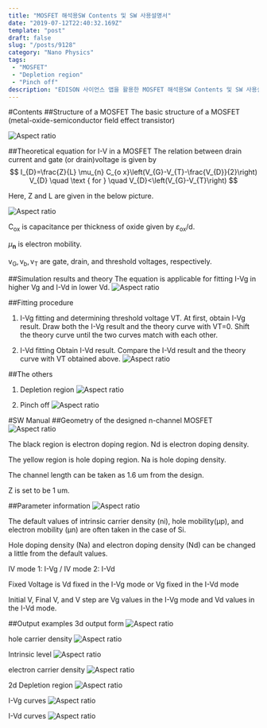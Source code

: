 ```yaml
---
title: "MOSFET 해석용SW Contents 및 SW 사용설명서"
date: "2019-07-12T22:40:32.169Z"
template: "post"
draft: false
slug: "/posts/9128"
category: "Nano Physics"
tags: 
 - "MOSFET"
 - "Depletion region"
 - "Pinch off"
description: "EDISON 사이언스 앱을 활용한 MOSFET 해석용SW Contents 및 SW 사용설명서"
---
```

#Contents
##Structure of a MOSFET
The basic structure of a MOSFET (metal-oxide-semiconductor field effect transistor)

![Aspect ratio](/media/POST/9128/0.jpg)

##Theoretical equation for I-V in a MOSFET
The relation between drain current and gate (or drain)voltage is given by
$$
I_{D}=\frac{Z}{L} \mu_{n} C_{o x}\left(V_{G}-V_{T}-\frac{V_{D}}{2}\right) V_{D} \quad \text { for } \quad V_{D}<\left(V_{G}-V_{T}\right)
$$

Here, Z and L are given in the below picture.

![Aspect ratio](/media/POST/9128/1.jpg)

$\mathrm{C}_{\mathrm{ox}}$ is capacitance per thickness of oxide given by $\varepsilon_{\mathrm{ox}} / \mathrm{d}$.

$\mu_{\mathbf{n}}$ is electron mobility.

$\mathrm{v}_{\mathrm{G}}, \mathrm{v}_{\mathrm{b}}, \mathrm{v}_{\mathrm{T}}$ are gate, drain, and threshold voltages, respectively.


##Simulation results and theory
The equation is applicable for fitting I-Vg in higher Vg and I-Vd in lower Vd.
![Aspect ratio](/media/POST/9128/2.jpg)


##Fitting procedure
1. I-Vg fitting and determining threshold voltage VT.
At first, obtain I-Vg result.
Draw both the I-Vg result and the theory curve with VT=0.
Shift the theory curve until the two curves match with each other.

2. I-Vd fitting
Obtain I-Vd result.
Compare the I-Vd result and the theory curve with VT obtained above.
![Aspect ratio](/media/POST/9128/3.jpg)


##The others
 1. Depletion region
![Aspect ratio](/media/POST/9128/4.jpg)


 2. Pinch off
![Aspect ratio](/media/POST/9128/5.jpg)

#SW Manual
##Geometry of the designed n-channel MOSFET
![Aspect ratio](/media/POST/9128/6.jpg)

The black region is electron doping region. Nd is electron doping density.

The yellow region is hole doping region. Na is hole doping density.

The channel length can be taken as 1.6 um from the design.

Z is set to be 1 um.

##Parameter information
![Aspect ratio](/media/POST/9128/7.jpg)

The default values of intrinsic carrier density (ni), hole mobility(μp), and electron mobility (μn) are often taken in the case of Si.

Hole doping density (Na) and electron doping density (Nd) can be changed a little from the default values.

IV mode 1: I-Vg / IV mode 2: I-Vd

Fixed Voltage is
Vd fixed in the I-Vg mode or Vg fixed in the I-Vd mode

Initial V, Final V, and V step are Vg values in the I-Vg mode and Vd values in the I-Vd mode.


##Output examples
3d output form
![Aspect ratio](/media/POST/9128/8.jpg)

hole carrier density
![Aspect ratio](/media/POST/9128/9.jpg)

Intrinsic level
![Aspect ratio](/media/POST/9128/10.jpg)


electron carrier density
![Aspect ratio](/media/POST/9128/11.jpg)


2d Depletion region
![Aspect ratio](/media/POST/9128/12.jpg)


I-Vg curves
![Aspect ratio](/media/POST/9128/13.jpg)


I-Vd curves
![Aspect ratio](/media/POST/9128/14.jpg)


